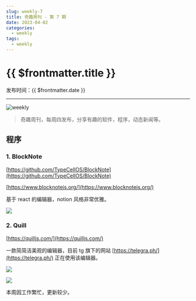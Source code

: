 ```yaml
---
slug: weekly-7
title: 奇趣周刊 - 第 7 期
date: 2023-04-02
categories:
  - weekly
tags:
  - weekly
---
```


# {{ $frontmatter.title }}

发布时间：{{ $frontmatter.date }}

---

![weekly](https://imgurl.zishu.me/weekly.webp)

> 奇趣周刊，每周四发布，分享有趣的软件，程序，动态新闻等。

## 程序

### 1. BlockNote

[https://github.com/TypeCellOS/BlockNote](https://github.com/TypeCellOS/BlockNote)

[https://www.blocknotejs.org/](https://www.blocknotejs.org/)

基于 react 的编辑器，notion 风格非常优雅。

![](https://lovezsh.notion.site/image/https%3A%2F%2Fs3-us-west-2.amazonaws.com%2Fsecure.notion-static.com%2Fe9c3c581-5e5e-411b-a268-591ceaa9512f%2FUntitled.png?table=block&amp;id=7aaa8b7a-67b8-4ac1-82d7-3536be9c9e4a&amp;spaceId=a9c4a6f2-bae6-4ad1-9cee-1d02d7bf4f2f&amp;width=2000&amp;userId=&amp;cache=v2)

### 2. Quill

[https://quilljs.com/](https://quilljs.com/)

一款简简洁美观的编辑器，目前 tg 旗下的网站 [https://telegra.ph/](https://telegra.ph/) 正在使用该编辑器。

![](https://lovezsh.notion.site/image/https%3A%2F%2Fs3-us-west-2.amazonaws.com%2Fsecure.notion-static.com%2F729fa48c-1d9c-4382-94c3-2138f2f51b86%2FUntitled.png?table=block&amp;id=cf919abb-55b2-4ad9-8aaf-8e03ec8bdd55&amp;spaceId=a9c4a6f2-bae6-4ad1-9cee-1d02d7bf4f2f&amp;width=2000&amp;userId=&amp;cache=v2)

![](https://lovezsh.notion.site/image/https%3A%2F%2Fs3-us-west-2.amazonaws.com%2Fsecure.notion-static.com%2Febda608a-5e96-4022-95e0-f949db4dae75%2FUntitled.png?table=block&amp;id=d352c662-a6b2-4be5-b24f-0fd8e5d5619c&amp;spaceId=a9c4a6f2-bae6-4ad1-9cee-1d02d7bf4f2f&amp;width=2000&amp;userId=&amp;cache=v2)

本周因工作繁忙，更新较少。
